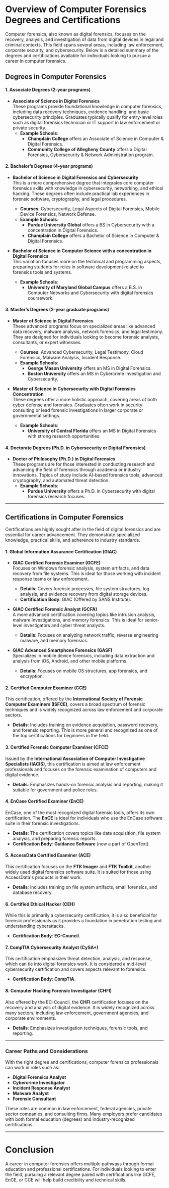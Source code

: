 # Overview of Computer Forensics Degrees and Certifications

Computer forensics, also known as digital forensics, focuses on the recovery, analysis, and investigation of data from digital devices in legal and criminal contexts. This field spans several areas, including law enforcement, corporate security, and cybersecurity. Below is a detailed summary of the degrees and certifications available for individuals looking to pursue a career in computer forensics.

## **Degrees in Computer Forensics**

#### 1. **Associate Degrees (2-year programs)**
   - **Associate of Science in Digital Forensics**  
     These programs provide foundational knowledge in computer forensics, including data recovery techniques, evidence handling, and basic cybersecurity principles. Graduates typically qualify for entry-level roles such as digital forensics technician or IT support in law enforcement or private security.
     - **Example Schools**: 
       - **Champlain College** offers an Associate of Science in Computer & Digital Forensics.
       - **Community College of Allegheny County** offers a Digital Forensics, Cybersecurity & Network Administration program.

#### 2. **Bachelor’s Degrees (4-year programs)**
   - **Bachelor of Science in Digital Forensics and Cybersecurity**  
     This is a more comprehensive degree that integrates core computer forensics skills with knowledge in cybersecurity, networking, and ethical hacking. These degrees often include practical lab experiences in forensic software, cryptography, and legal procedures.
     - **Courses**: Cybersecurity, Legal Aspects of Digital Forensics, Mobile Device Forensics, Network Defense.
     - **Example Schools**: 
       - **Purdue University Global** offers a BS in Cybersecurity with a concentration in Digital Forensics.
       - **Champlain College** offers a Bachelor of Science in Computer & Digital Forensics.

   - **Bachelor of Science in Computer Science with a concentration in Digital Forensics**  
     This variation focuses more on the technical and programming aspects, preparing students for roles in software development related to forensics tools and systems.
     - **Example Schools**: 
       - **University of Maryland Global Campus** offers a B.S. in Computer Networks and Cybersecurity with digital forensics coursework.

#### 3. **Master’s Degrees (2-year graduate programs)**
   - **Master of Science in Digital Forensics**  
     These advanced programs focus on specialized areas like advanced data recovery, malware analysis, network forensics, and legal testimony. They are designed for individuals looking to become forensic analysts, consultants, or expert witnesses.
     - **Courses**: Advanced Cybersecurity, Legal Testimony, Cloud Forensics, Malware Analysis, Incident Response.
     - **Example Schools**: 
       - **George Mason University** offers an MS in Digital Forensics.
       - **Boston University** offers an MS in Cybercrime Investigation and Cybersecurity.

   - **Master of Science in Cybersecurity with Digital Forensics Concentration**  
     These degrees offer a more holistic approach, covering areas of both cyber defense and forensics. Graduates often work in security consulting or lead forensic investigations in larger corporate or governmental settings.
     - **Example Schools**: 
       - **University of Central Florida** offers an MS in Digital Forensics with strong research opportunities.

#### 4. **Doctorate Degrees (Ph.D. in Cybersecurity or Digital Forensics)**
   - **Doctor of Philosophy (Ph.D.) in Digital Forensics**  
     These programs are for those interested in conducting research and advancing the field of forensics through academia or industry innovations. Topics of study include AI-based forensics tools, advanced cryptography, and automated threat detection.
     - **Example Schools**: 
       - **Purdue University** offers a Ph.D. in Cybersecurity with digital forensics research focuses.

---

## **Certifications in Computer Forensics**

Certifications are highly sought after in the field of digital forensics and are essential for career advancement. They demonstrate specialized knowledge, practical skills, and adherence to industry standards.

#### 1. **Global Information Assurance Certification (GIAC)**

   - **GIAC Certified Forensic Examiner (GCFE)**  
     Focuses on Windows forensic analysis, system artifacts, and data recovery from file systems. This is ideal for those working with incident response teams or law enforcement.
     - **Details**: Covers forensic processes, file system structures, log analysis, and evidence recovery from digital storage devices.
     - **Certification Body**: GIAC (Offered by SANS Institute).

   - **GIAC Certified Forensic Analyst (GCFA)**  
     A more advanced certification covering topics like intrusion analysis, malware investigations, and memory forensics. This is ideal for senior-level investigators and cyber threat analysts.
     - **Details**: Focuses on analyzing network traffic, reverse engineering malware, and memory forensics.

   - **GIAC Advanced Smartphone Forensics (GASF)**  
     Specializes in mobile device forensics, including data extraction and analysis from iOS, Android, and other mobile platforms.
     - **Details**: Focuses on mobile OS structures, app forensics, and encryption.

#### 2. **Certified Computer Examiner (CCE)**  
   This certification, offered by the **International Society of Forensic Computer Examiners (ISFCE)**, covers a broad spectrum of forensic techniques and is widely recognized across law enforcement and corporate sectors.
   - **Details**: Includes training on evidence acquisition, password recovery, and forensic reporting. This is more general and recognized as one of the top certifications for beginners in the field.

#### 3. **Certified Forensic Computer Examiner (CFCE)**  
   Issued by the **International Association of Computer Investigative Specialists (IACIS)**, this certification is aimed at law enforcement professionals and focuses on the forensic examination of computers and digital evidence.
   - **Details**: Emphasizes hands-on forensic analysis and reporting, making it suitable for government and police roles.

#### 4. **EnCase Certified Examiner (EnCE)**  
   EnCase, one of the most recognized digital forensic tools, offers its own certification. The **EnCE** is ideal for individuals who use the EnCase software suite in their forensic investigations.
   - **Details**: The certification covers topics like data acquisition, file system analysis, and preparing forensic reports.
   - **Certification Body**: **Guidance Software** (now a part of OpenText).

#### 5. **AccessData Certified Examiner (ACE)**  
   This certification focuses on the **FTK Imager** and **FTK Toolkit**, another widely used digital forensics software suite. It is suited for those using AccessData's products in their work.
   - **Details**: Includes training on file system artifacts, email forensics, and database recovery.

#### 6. **Certified Ethical Hacker (CEH)**  
   While this is primarily a cybersecurity certification, it is also beneficial for forensic professionals as it provides a foundation in penetration testing and understanding cyberattacks.
   - **Certification Body**: **EC-Council**.

#### 7. **CompTIA Cybersecurity Analyst (CySA+)**  
   This certification emphasizes threat detection, analysis, and response, which can tie into digital forensics work. It is considered a mid-level cybersecurity certification and covers aspects relevant to forensics.
   - **Certification Body**: **CompTIA**.

#### 8. **Computer Hacking Forensic Investigator (CHFI)**  
   Also offered by the EC-Council, the **CHFI** certification focuses on the recovery and analysis of digital evidence. It is widely recognized across many sectors, including law enforcement, government agencies, and corporate environments.
   - **Details**: Emphasizes investigation techniques, forensic tools, and reporting.

---

### **Career Paths and Considerations**

With the right degree and certifications, computer forensics professionals can work in roles such as:
- **Digital Forensics Analyst**
- **Cybercrime Investigator**
- **Incident Response Analyst**
- **Malware Analyst**
- **Forensic Consultant**

These roles are common in law enforcement, federal agencies, private sector companies, and consulting firms. Many employers prefer candidates with both formal education (degrees) and industry-recognized certifications.

---

# **Conclusion**

A career in computer forensics offers multiple pathways through formal education and professional certifications. For individuals looking to enter the field, pursuing a relevant degree paired with certifications like GCFE, EnCE, or CCE will help build credibility and technical skills.